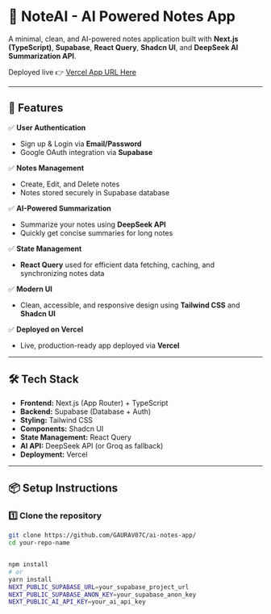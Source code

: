 

# 📝 NoteAI - AI Powered Notes App

A minimal, clean, and AI-powered notes application built with **Next.js (TypeScript)**, **Supabase**, **React Query**, **Shadcn UI**, and **DeepSeek AI Summarization API**.

Deployed live 👉 [Vercel App URL Here](https://ai-notes-app-azure.vercel.app/)

---

## 📖 Features

✅ **User Authentication**
- Sign up & Login via **Email/Password**
- Google OAuth integration via **Supabase**

✅ **Notes Management**
- Create, Edit, and Delete notes
- Notes stored securely in Supabase database

✅ **AI-Powered Summarization**
- Summarize your notes using **DeepSeek API**
- Quickly get concise summaries for long notes

✅ **State Management**
- **React Query** used for efficient data fetching, caching, and synchronizing notes data

✅ **Modern UI**
- Clean, accessible, and responsive design using **Tailwind CSS** and **Shadcn UI**

✅ **Deployed on Vercel**
- Live, production-ready app deployed via **Vercel**

---

## 🛠️ Tech Stack

- **Frontend:** Next.js (App Router) + TypeScript
- **Backend:** Supabase (Database + Auth)
- **Styling:** Tailwind CSS
- **Components:** Shadcn UI
- **State Management:** React Query
- **AI API:** DeepSeek API (or Groq as fallback)
- **Deployment:** Vercel

---

## 📦 Setup Instructions

### 1️⃣ Clone the repository

```bash
git clone https://github.com/GAURAV07C/ai-notes-app/
cd your-repo-name


npm install
# or
yarn install
NEXT_PUBLIC_SUPABASE_URL=your_supabase_project_url
NEXT_PUBLIC_SUPABASE_ANON_KEY=your_supabase_anon_key
NEXT_PUBLIC_AI_API_KEY=your_ai_api_key
